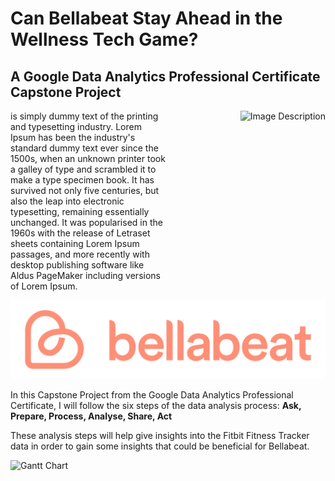 # Can Bellabeat Stay Ahead in the Wellness Tech Game?

## A Google Data Analytics Professional Certificate Capstone Project


<div style="display:flex;">
    <div style="flex:1;">
        <!-- Your text goes here -->
         is simply dummy text of the printing and typesetting industry. Lorem Ipsum has been the industry's standard dummy text ever since the 1500s, when an unknown printer took a galley of type and scrambled it to make a type specimen book. It has survived not only five centuries, but also the leap into electronic typesetting, remaining essentially unchanged. It was popularised in the 1960s with the release of Letraset sheets containing Lorem Ipsum passages, and more recently with desktop publishing software like Aldus PageMaker including versions of Lorem Ipsum.
    </div>
    <div style="flex:1; text-align:right;">
        <!-- Your image goes here -->
        <img src="![bella](bella.jpeg)" alt="Image Description" width="300"/>
    </div>
</div>




![Bellabeat](bella.png)

In this Capstone Project from the Google Data Analytics Professional Certificate, I will follow the six steps of the data analysis process:
**Ask, Prepare, Process, Analyse, Share, Act**

These analysis steps will help give insights into the Fitbit Fitness Tracker data in order to gain some insights that could be beneficial for Bellabeat.

![Gantt Chart](Fitbit_Analysis_and_Data_Project_Managemet.png)
